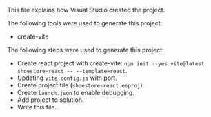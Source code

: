 This file explains how Visual Studio created the project.

The following tools were used to generate this project:
- create-vite

The following steps were used to generate this project:
- Create react project with create-vite: `npm init --yes vite@latest shoestore-react -- --template=react`.
- Updating `vite.config.js` with port.
- Create project file (`shoestore-react.esproj`).
- Create `launch.json` to enable debugging.
- Add project to solution.
- Write this file.
